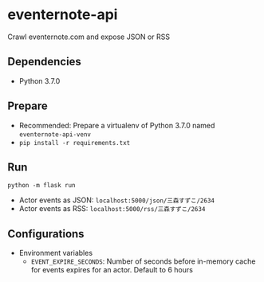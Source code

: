 # eventernote-api
Crawl eventernote.com and expose JSON or RSS

## Dependencies
* Python 3.7.0

## Prepare
* Recommended: Prepare a virtualenv of Python 3.7.0 named `eventernote-api-venv`
* `pip install -r requirements.txt`

## Run
```
python -m flask run
```
* Actor events as JSON: `localhost:5000/json/三森すずこ/2634`
* Actor events as RSS: `localhost:5000/rss/三森すずこ/2634`

## Configurations
* Environment variables
    * `EVENT_EXPIRE_SECONDS`: Number of seconds before in-memory cache for events expires for an actor. Default to 6 hours

